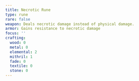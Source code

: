 ```yaml
---
title: Necrotic Rune
type: rune
rare: false
weapon: Deals necrotic damage instead of physical damage.
armor: Gains resistance to necrotic damage
focus: ''
crafting:
  wood: 0
  metal: 0
  elemental: 2
  mithril: 1
  fade: 0
  textile: 0
  stone: 0
---
```


